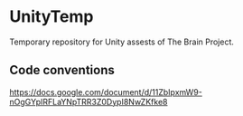 UnityTemp
=========

Temporary repository for Unity assests of The Brain Project.

Code conventions
-
https://docs.google.com/document/d/11ZbIpxmW9-nOgGYpIRFLaYNpTRR3Z0DypI8NwZKfke8

